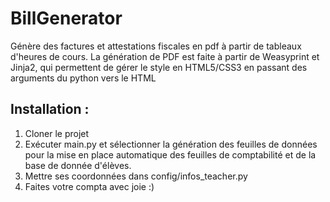# BillGenerator
Génère des factures et attestations fiscales en pdf à partir de tableaux d'heures de cours.
La génération de PDF est faite à partir de Weasyprint et Jinja2, qui permettent de gérer le style en HTML5/CSS3 en passant des arguments du python vers le HTML

## Installation : 
1. Cloner le projet
2. Exécuter main.py et sélectionner la génération des feuilles de données pour la mise en place automatique des feuilles de comptabilité et de la base de donnée d'élèves.
3. Mettre ses coordonnées dans config/infos_teacher.py 
4. Faites votre compta avec joie :) 